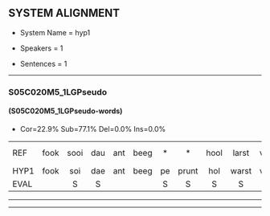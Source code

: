 
## SYSTEM ALIGNMENT

- System Name = hyp1

- Speakers = 1

- Sentences = 1

---

### S05C020M5_1LGPseudo

#### (S05C020M5_1LGPseudo-words)

- Cor=22.9%	Sub=77.1%	Del=0.0%	Ins=0.0%

|  |  |  |  |  |  |  |  |  |  |  |  |  |  |  |  |  |  |  |  |  |  |  |  |  |  |  |  |  |  |  |  |  |  |  |  |  |  |  |  |  |  |  |  |  |  |  |  |  |
|:--- |:---:|:---:|:---:|:---:|:---:|:---:|:---:|:---:|:---:|:---:|:---:|:---:|:---:|:---:|:---:|:---:|:---:|:---:|:---:|:---:|:---:|:---:|:---:|:---:|:---:|:---:|:---:|:---:|:---:|:---:|:---:|:---:|:---:|:---:|:---:|:---:|:---:|:---:|:---:|:---:|:---:|:---:|:---:|:---:|:---:|:---:|:---:|:---:|
| REF | fook | sooi | dau | ant | beeg | * | * | hool | larst | vout | * | zwoei | fam | rachts | vaap | sprieuw | * | * | swoers | *(door) | doer | * | plirt | * | * | blard | guul*(geul) | hoekt | * | * | noork | vid | zans | leum | haans | spaai | sjalt | heik | * | sank | roen | frijk | eem | schard | grek | dron | snaaf*(schaaf) | stuid |
| HYP1 | fook | soi | dae | ant | beeg | pe | prunt | hol | warst | vout | zwaa | zwoei | van | rech | fap | priel | keg | ken | zwors | door | doer | i | poeert | g | i | bard | gul | hoekt | nee | need | noord | vit | zand | leu | hand | pspia | siald | hek | sanken | sank | roen | frijk | één | schaart | grek | dorn | schaaf | stuit |
| EVAL |  | S | S |  |  | S | S | S | S |  | S |  | S | S | S | S | S | S | S | S |  | S | S | S | S | S | S |  | S | S | S | S | S | S | S | S | S | S | S |  |  |  | S | S |  | S | S | S |
---

---

